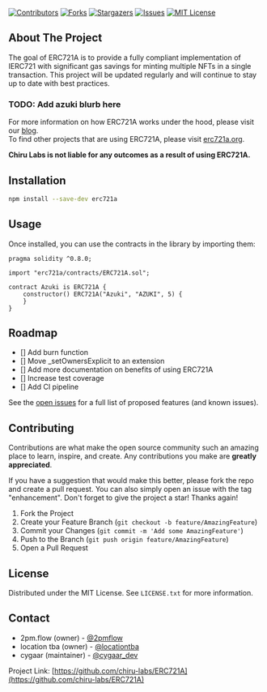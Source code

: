 <!-- PROJECT SHIELDS -->
<!--
*** I'm using markdown "reference style" links for readability.
*** Reference links are enclosed in brackets [ ] instead of parentheses ( ).
*** See the bottom of this document for the declaration of the reference variables
*** for contributors-url, forks-url, etc. This is an optional, concise syntax you may use.
*** https://www.markdownguide.org/basic-syntax/#reference-style-links
-->
[![Contributors][contributors-shield]][contributors-url]
[![Forks][forks-shield]][forks-url]
[![Stargazers][stars-shield]][stars-url]
[![Issues][issues-shield]][issues-url]
[![MIT License][license-shield]][license-url]




<!-- ABOUT THE PROJECT -->
## About The Project

The goal of ERC721A is to provide a fully compliant implementation of IERC721 with significant gas savings for minting multiple NFTs in a single transaction. This project will be updated regularly and will continue to stay up to date with best practices.

### TODO: Add azuki blurb here

For more information on how ERC721A works under the hood, please visit our [blog](https://www.azuki.com/erc721a).  
To find other projects that are using ERC721A, please visit [erc721a.org](erc721a.org).

**Chiru Labs is not liable for any outcomes as a result of using ERC721A.**



<!-- Installation -->
## Installation

```sh
npm install --save-dev erc721a
```


<!-- USAGE EXAMPLES -->
## Usage

Once installed, you can use the contracts in the library by importing them:

```solidity
pragma solidity ^0.8.0;

import "erc721a/contracts/ERC721A.sol";

contract Azuki is ERC721A {
    constructor() ERC721A("Azuki", "AZUKI", 5) {
    }
}
```


<!-- ROADMAP -->
## Roadmap

- [] Add burn function
- [] Move _setOwnersExplicit to an extension 
- [] Add more documentation on benefits of using ERC721A
- [] Increase test coverage
- [] Add CI pipeline


See the [open issues](https://github.com/chiru-labs/ERC721A/issues) for a full list of proposed features (and known issues).




<!-- CONTRIBUTING -->
## Contributing

Contributions are what make the open source community such an amazing place to learn, inspire, and create. Any contributions you make are **greatly appreciated**.

If you have a suggestion that would make this better, please fork the repo and create a pull request. You can also simply open an issue with the tag "enhancement".
Don't forget to give the project a star! Thanks again!

1. Fork the Project
2. Create your Feature Branch (`git checkout -b feature/AmazingFeature`)
3. Commit your Changes (`git commit -m 'Add some AmazingFeature'`)
4. Push to the Branch (`git push origin feature/AmazingFeature`)
5. Open a Pull Request


<!-- LICENSE -->
## License

Distributed under the MIT License. See `LICENSE.txt` for more information.


<!-- CONTACT -->
## Contact

- 2pm.flow (owner) - [@2pmflow](https://twitter.com/2pmflow)
- location tba (owner) - [@locationtba](https://twitter.com/locationtba)
- cygaar (maintainer) - [@cygaar_dev](https://twitter.com/cygaar_dev)

Project Link: [https://github.com/chiru-labs/ERC721A](https://github.com/chiru-labs/ERC721A)



<!-- MARKDOWN LINKS & IMAGES -->
<!-- https://www.markdownguide.org/basic-syntax/#reference-style-links -->
[contributors-shield]: https://img.shields.io/github/contributors/chiru-labs/ERC721A.svg?style=for-the-badge
[contributors-url]: https://github.com/chiru-labs/ERC721A/graphs/contributors
[forks-shield]: https://img.shields.io/github/forks/chiru-labs/ERC721A.svg?style=for-the-badge
[forks-url]: https://github.com/chiru-labs/ERC721A/network/members
[stars-shield]: https://img.shields.io/github/stars/chiru-labs/ERC721A.svg?style=for-the-badge
[stars-url]: https://github.com/chiru-labs/ERC721A/stargazers
[issues-shield]: https://img.shields.io/github/issues/chiru-labs/ERC721A.svg?style=for-the-badge
[issues-url]: https://github.com/chiru-labs/ERC721A/issues
[license-shield]: https://img.shields.io/github/license/chiru-labs/ERC721A.svg?style=for-the-badge
[license-url]: https://github.com/chiru-labs/ERC721A/blob/master/LICENSE.txt
[product-screenshot]: images/screenshot.png